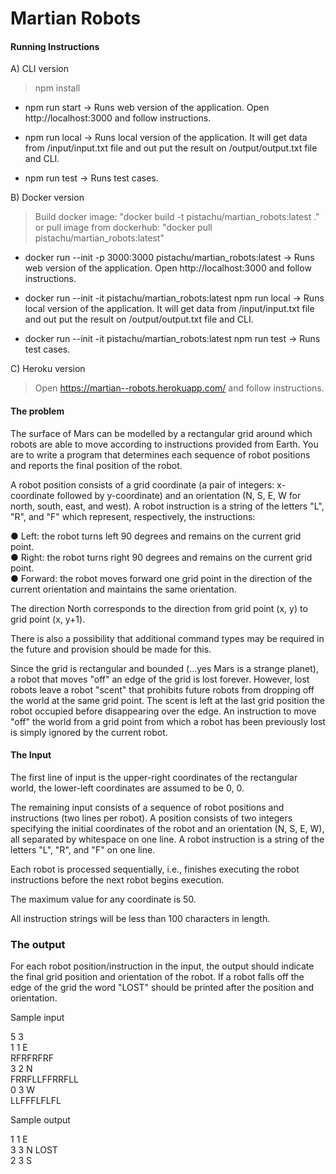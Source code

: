 Martian Robots
============


#### Running Instructions


A) CLI version

> npm install

- npm run start -> Runs web version of the application. Open http://localhost:3000 and follow instructions.

- npm run local -> Runs local version of the application. It will get data from /input/input.txt file and  out put the result on /output/output.txt file and CLI.

- npm run test -> Runs test cases.


B) Docker version

> Build docker image: "docker build -t pistachu/martian_robots:latest ." or pull image from dockerhub: "docker pull pistachu/martian_robots:latest" 

- docker run --init -p 3000:3000 pistachu/martian_robots:latest -> Runs web version of the application. Open http://localhost:3000 and follow instructions.

- docker run --init -it pistachu/martian_robots:latest npm run local -> Runs local version of the application. It will get data from /input/input.txt file and  out put the result on /output/output.txt file and CLI.

- docker run --init -it pistachu/martian_robots:latest npm run test -> Runs test cases.


C) Heroku version

> Open https://martian--robots.herokuapp.com/ and follow instructions.


#### The problem

The surface of Mars can be modelled by a rectangular grid around which robots are
able to move according to instructions provided from Earth. You are to write a program
that determines each sequence of robot positions and reports the final position of the
robot.

A robot position consists of a grid coordinate (a pair of integers: x-coordinate followed
by y-coordinate) and an orientation (N, S, E, W for north, south, east, and west). A robot
instruction is a string of the letters "L", "R", and "F" which represent, respectively, the
instructions:

● Left: the robot turns left 90 degrees and remains on the current grid point.<br />
● Right: the robot turns right 90 degrees and remains on the current grid point.<br />
● Forward: the robot moves forward one grid point in the direction of the current orientation and maintains the same orientation.<br />

The direction North corresponds to the direction from grid point (x, y) to grid point (x,
y+1).

There is also a possibility that additional command types may be required in the future
and provision should be made for this.

Since the grid is rectangular and bounded (...yes Mars is a strange planet), a robot that
moves "off" an edge of the grid is lost forever. However, lost robots leave a robot "scent"
that prohibits future robots from dropping off the world at the same grid point. The scent
is left at the last grid position the robot occupied before disappearing over the edge. An
instruction to move "off" the world from a grid point from which a robot has been
previously lost is simply ignored by the current robot.


#### The Input

The first line of input is the upper-right coordinates of the rectangular world, the
lower-left coordinates are assumed to be 0, 0.

The remaining input consists of a sequence of robot positions and instructions (two lines
per robot). A position consists of two integers specifying the initial coordinates of the
robot and an orientation (N, S, E, W), all separated by whitespace on one line. A robot
instruction is a string of the letters "L", "R", and "F" on one line.

Each robot is processed sequentially, i.e., finishes executing the robot instructions
before the next robot begins execution.

The maximum value for any coordinate is 50.

All instruction strings will be less than 100 characters in length.


### The output

For each robot position/instruction in the input, the output should indicate the final grid
position and orientation of the robot. If a robot falls off the edge of the grid the word
"LOST" should be printed after the position and orientation.

Sample input

5 3<br />
1 1 E<br />
RFRFRFRF<br />
3 2 N<br />
FRRFLLFFRRFLL<br />
0 3 W<br />
LLFFFLFLFL<br />

Sample output

1 1 E<br />
3 3 N LOST<br />
2 3 S<br />